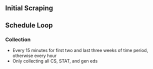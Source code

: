 ## Initial Scraping


## Schedule Loop

### Collection
- Every 15 minutes for first two and last three weeks of time period, otherwise every hour
- Only collecting all CS, STAT, and gen eds

